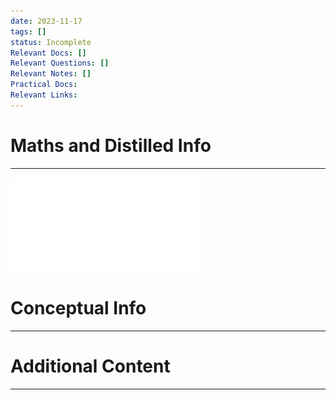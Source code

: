 ```yaml
---
date: 2023-11-17
tags: []
status: Incomplete
Relevant Docs: []
Relevant Questions: []
Relevant Notes: []
Practical Docs: 
Relevant Links:
---
```

# Maths and Distilled Info
---
![](Attachments/Week%208%20Lecture%20Workshop-1.pdf)


# Conceptual Info
---



# Additional Content
---
